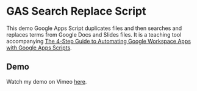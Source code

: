 # GAS Search Replace Script

This demo Google Apps Script duplicates files and then searches and replaces terms from Google Docs and Slides files. It is a teaching tool accompanying [The 4-Step Guide to Automating Google Workspace Apps with Google Apps Scripts](https://bit.ly/gas-guide).

## Demo

Watch my demo on Vimeo [here](https://vimeo.com/715015210).
